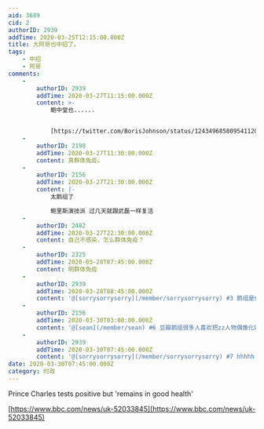 ```yaml
---
aid: 3689
cid: 2
authorID: 2939
addTime: 2020-03-25T12:15:00.000Z
title: 大阿哥也中招了。
tags:
    - 中招
    - 阿哥
comments:
    -
        authorID: 2939
        addTime: 2020-03-27T11:15:00.000Z
        content: >-
            鲍中堂也......


            [https://twitter.com/BorisJohnson/status/1243496858095411200?s=20](https://twitter.com/BorisJohnson/status/1243496858095411200?s=20)
    -
        authorID: 2198
        addTime: 2020-03-27T11:30:00.000Z
        content: 真群体免疫。
    -
        authorID: 2156
        addTime: 2020-03-27T21:30:00.000Z
        content: |-
            太鹅组了

            鲍里斯演技派 过几天就跟武磊一样复活
    -
        authorID: 2482
        addTime: 2020-03-27T22:30:00.000Z
        content: 自己不感染，怎么群体免疫？
    -
        authorID: 2325
        addTime: 2020-03-28T07:45:00.000Z
        content: 明群体免疫
    -
        authorID: 2939
        addTime: 2020-03-28T08:45:00.000Z
        content: '@[sorrysorrysorry](/member/sorrysorrysorry) #3 鹅组是什么意思？'
    -
        authorID: 2156
        addTime: 2020-03-30T03:00:00.000Z
        content: '@[sean](/member/sean) #6 豆瓣鹅组很多人喜欢把zz人物偶像化娱乐化...'
    -
        authorID: 2939
        addTime: 2020-03-30T07:45:00.000Z
        content: '@[sorrysorrysorry](/member/sorrysorrysorry) #7 hhhhh'
date: 2020-03-30T07:45:00.000Z
category: 时政
---
```


Prince Charles tests positive but 'remains in good health'

[https://www.bbc.com/news/uk-52033845](https://www.bbc.com/news/uk-52033845)
